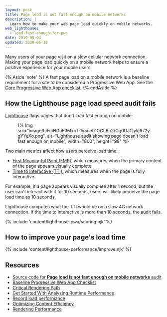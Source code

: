 ```yaml
---
layout: post
title: Page load is not fast enough on mobile networks
description: |
  Learn how to make your web page load quickly on mobile networks.
web_lighthouse:
  - load-fast-enough-for-pwa
date: 2019-05-04
updated: 2020-06-10
---
```


Many users of your page visit on a slow cellular network connection.
Making your page load quickly on a mobile network
helps to ensure a positive experience for your mobile users.

{% Aside 'note' %}
A fast page load on a mobile network is a baseline requirement for a site
to be considered a Progressive Web App. See the
[Core Progressive Web App checklist](/pwa-checklist/#core).
{% endAside %}

## How the Lighthouse page load speed audit fails

[Lighthouse](https://developers.google.com/web/tools/lighthouse/)
flags pages that don't load fast enough on mobile:

<figure>
  {% Img src="image/tcFciHGuF3MxnTr1y5ue01OGLBn2/Cg0UJ1Lykj672ygYYeXo.png", alt="Lighthouse audit showing page doesn't load fast enough on mobile", width="800", height="98" %}
</figure>

Two main metrics affect how users perceive load time:

- [First Meaningful Paint (FMP)](/first-meaningful-paint), which measures when the primary content of the page appears visually complete
- [Time to Interactive (TTI)](/tti/), which measures when the page is fully interactive

For example, if a page appears visually complete after 1&nbsp;second,
but the user can't interact with it for 10&nbsp;seconds,
users will likely perceive the page load time as 10&nbsp;seconds.

Lighthouse computes what the TTI would be on a slow 4G network connection.
If the time to interactive is more than 10&nbsp;seconds, the audit fails.

{% include 'content/lighthouse-pwa/scoring.njk' %}

## How to improve your page's load time

{% include 'content/lighthouse-performance/improve.njk' %}

## Resources

- [Source code for **Page load is not fast enough on mobile networks** audit](https://github.com/GoogleChrome/lighthouse/blob/master/lighthouse-core/audits/load-fast-enough-for-pwa.js)
- [Baseline Progressive Web App Checklist](https://developers.google.com/web/progressive-web-apps/checklist#baseline)
- [Critical Rendering Path](https://developers.google.com/web/fundamentals/performance/critical-rendering-path/)
- [Get Started With Analyzing Runtime Performance](https://developer.chrome.com/docs/devtools/evaluate-performance/)
- [Record load performance](https://developer.chrome.com/docs/devtools/evaluate-performance/reference/#record-load)
- [Optimizing Content Efficiency](https://developers.google.com/web/fundamentals/performance/optimizing-content-efficiency/)
- [Rendering Performance](https://developers.google.com/web/fundamentals/performance/rendering/)
